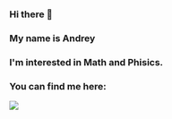
### Hi there 👋
### My name is Andrey
### I'm interested in Math and Phisics.
### You can find me here:
<a href="https://vk.com/andrii.erhan">
            <img src="https://img.shields.io/badge/%D0%92%D0%BA%D0%BE%D0%BD%D1%82%D0%B0%D0%BA%D1%82%D0%B5-blue?style=for-the-badge&logo=VK&logoColor=white" />
      </a>


